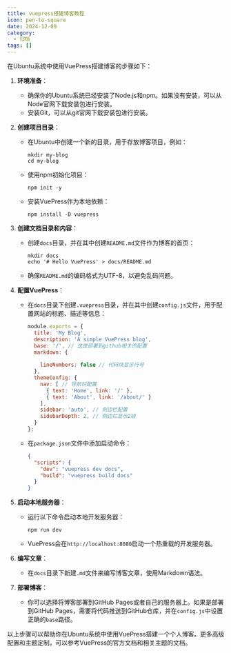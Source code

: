 ```yaml
---
title: vuepress搭建博客教程
icon: pen-to-square
date: 2024-12-09
category:
  - 归档
tags: []
---
```


在Ubuntu系统中使用VuePress搭建博客的步骤如下：

1. **环境准备**：
   - 确保你的Ubuntu系统已经安装了Node.js和npm。如果没有安装，可以从Node官网下载安装包进行安装。
   - 安装Git，可以从git官网下载安装包进行安装。

2. **创建项目目录**：
   - 在Ubuntu中创建一个新的目录，用于存放博客项目，例如：
     ```
     mkdir my-blog
     cd my-blog
     ```
   - 使用npm初始化项目：
     ```
     npm init -y
     ```
   - 安装VuePress作为本地依赖：
     ```
     npm install -D vuepress
     ```

3. **创建文档目录和内容**：
   - 创建`docs`目录，并在其中创建`README.md`文件作为博客的首页：
     ```
     mkdir docs
     echo '# Hello VuePress' > docs/README.md
     ```
   - 确保`README.md`的编码格式为UTF-8，以避免乱码问题。

4. **配置VuePress**：
   - 在`docs`目录下创建`.vuepress`目录，并在其中创建`config.js`文件，用于配置网站的标题、描述等信息：
     ```javascript
     module.exports = {
       title: 'My Blog',
       description: 'A simple VuePress blog',
       base: '/', // 这是部署到github相关的配置
       markdown: {
       
         lineNumbers: false // 代码块显示行号
       },
       themeConfig: {
         nav: [ // 导航栏配置
           { text: 'Home', link: '/' },
           { text: 'About', link: '/about/' }
         ],
         sidebar: 'auto', // 侧边栏配置
         sidebarDepth: 2, // 侧边栏显示2级
       }
     };
     ```
   - 在`package.json`文件中添加启动命令：
     ```json
     {
       "scripts": {
         "dev": "vuepress dev docs",
         "build": "vuepress build docs"
       }
     }
     ```

5. **启动本地服务器**：
   - 运行以下命令启动本地开发服务器：
     ```
     npm run dev
     ```
   - VuePress会在`http://localhost:8080`启动一个热重载的开发服务器。

6. **编写文章**：
   - 在`docs`目录下新建`.md`文件来编写博客文章，使用Markdown语法。

7. **部署博客**：
   - 你可以选择将博客部署到GitHub Pages或者自己的服务器上。如果是部署到GitHub Pages，需要将代码推送到GitHub仓库，并在`config.js`中设置正确的`base`路径。

以上步骤可以帮助你在Ubuntu系统中使用VuePress搭建一个个人博客。更多高级配置和主题定制，可以参考VuePress的官方文档和相关主题的文档。
